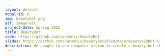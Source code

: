 ```yaml
---
layout: default
modal-id: 6
img: beautybot.png
alt: image-alt
project-date: Spring 2022
title: BeautyBot
code: https://github.com/caramnix/beautyBot
slides: https://github.com/caramnix/beautyBot/blob/main/Beauty%20Bot-%205524.pdf 
description: We sought to use computer vision to create a beauty bot that can be used to change different aspects of an image to enhance its aesthetic appeal to the user. The beauty bot includes the following tools, red eye removal, acne removal, retroactive portrait mode, and lip staining. This idea originally appealed to us due to its simplicity and due to the fact that computer science is a male dominated field. Therefore, most examples of computer vision are video games, virtual reality, robotics, etc. However, there are broader applications for vision and ones that would possibly encourage young women to consider careers in STEM. In the following section we will go through all the features of our beauty bot and discuss the vision techniques used as well as the success of the tool. Completed with Olivia Ridge.
---
```

